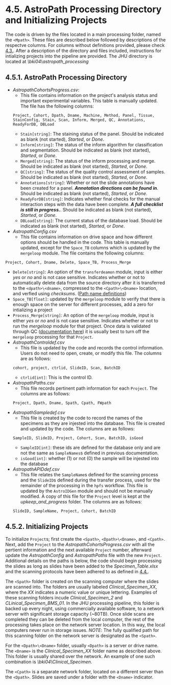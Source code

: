 # 4.5. AstroPath Processing Directory and Initializing Projects
The code is driven by the files located in a main processing folder, named the ```<Mpath>```. These files are described below followed by descriptions of the respectve columns. For columns without definitions provided, please check [4.3.](../Definitions.md). After a description of the directory and files included, instructions for intializing projects into the pipeline are provided. The JHU directory is located at *\\bki04\astropath_processing*

## 4.5.1. AstroPath Processing Directory
- *AstropathCohortsProgress.csv*: 
  - This file contains information on the project's analysis status and important experimental variables. This table is manually updated. The file has the following columns:
  ```
  Project, Cohort, Dpath, Dname, Machine, Method, Panel, Tissue, StainConfig, Stain, Scan, Inform, Merged, QC, Annotations, ReadyForDB, DBLoad
  ```
  - ```Stain[string]```: The staining status of the panel. Should be indicated as blank (not started), *Started*, or *Done*.
  - ```Inform[string]```: The status of the inform algorithm for classification and segmentation. Should be indicated as blank (not started), *Started*, or *Done*.
  - ```Merged[string]```: The status of the inform processing and merge. Should be indicated as blank (not started), *Started*, or *Done*.
  - ```QC[string]```: The status of the quality control assessment of samples. Should be indicated as blank (not started), *Started*, or *Done*.
  - ```Annotations[string]```: Whether or not the slide annotations have been created for a panel. ***Annotation directions can be found in***. Should be indicated as blank (not started), *Started*, or *Done*.
  - ```ReadyForDB[string]```: Indicates whether final checks for the manual interaction steps with the data have been complete. ***A full checklist is still in progress.***. Should be indicated as blank (not started), *Started*, or *Done*.
  - ```DBLoad[string]```: The current status of the database load. Should be indicated as blank (not started), *Started*, or *Done*.
- *AstropathConfig.csv*
  - This file contains information on drive space and how different options should be handled in the code. This table is manually updated, except for the ```Space_TB``` columns which is updated by the ```mergeloop``` module. The file contains the following columns:
```
Project, Cohort, Dname, Delete, Space_TB, Process_Merge
```
 - ```Delete[string]```: An option of the ```transferdeamon``` module, input is either *yes* or *no* and is not case sensitive. Indicates whether or not to automatically delete data from the source directory after it is transferred to the ```<dpath>\<dname>```, compressed to the ```<Cpath>\<Dname>``` location, and verfied using *checksums*. ([Path name definitions](../Definitions.md/#432-path-definitions))
 - ```Space_TB[float]```: updated by the ```mergeloop``` module to verify that there is enough space on the server for different processes, add a zero for intializing a project
 - ```Process_Merge[string]```: An option of the ```mergeloop``` module, input is either *yes* or *no* and is not case sensitive. Indicates whether or not to run the *mergeloop* module for that project. Once data is validated through QC ([documentation here]()) it is usually best to turn off the ```mergeloop``` processing for that ```Project```.
- *AstropathControldef.csv*
  - This file is updated by the code and records the control information. Users do not need to open, create, or modify this file. The columns are as follows:
  ```
  cohort, project, ctrlid, SlideID, Scan, BatchID
  ```
  - ```ctrlid[int]```: This is the control ID.
- *AstropathPaths.csv*
  - This file records pertinent path information for each ```Project```. The columns are as follows:
  ```
  Project, Dpath, Dname, Spath, Cpath, FWpath
  ```
- *AstropathSampledef.csv*
  - This file is created by the code to record the names of the specimens as they are injested into the database. This file is created and updated by the code. The columns are as follows:
  ```
  SampleID, SlideID, Project, Cohort, Scan, BatchID, isGood
  ```
  - ```SampleID[int]```: these ids are defined for the database only and are not the same as ```SampleNames```s defined in previous documentation.
  - ```isGood[int]```: whether (1) or not (0) the sample will be injested into the database
- *AstropathAPIDdef.csv*
   - This file relates the ```SampleName```s defined for the scanning process and the ```SlideID```s defined during the transfer process, used for the remainder of the processing in the ```hpfs``` workflow. This file is updated by the ```AstroIDGen``` module and should not be manually modified. A copy of this file for the ```Project``` level is kept at the *upkeep_and_progress* folder. The columns are as follows:
   ```
   SlideID, SampleName, Project, Cohort, BatchID
   ```
## 4.5.2. Initializing Projects
To initialize ```Project```s; first create the ```<Spath>```, ```<Dpath>\<Dname>```, and ```<Cpath>```. Next, add the ```Project``` to the *AstropathCohortsProgress.csv* with all the pertient information and the next available ```Project``` number, afterward update the *AstropathConfig* and *AstropathPaths* file with the new ```Project```. Additional details on the paths is below, the code should begin processing the slides as long as slides have been added to the *Specimen_Table.xlsx* and the scanning protocols have been adhered to as defined in [4.4.](../ScanningInstructionsIntro.md).

The ```<Spath>``` folder is created on the scanning computer where the slides are scanned into. The folders are usually labeled *Clinical_Specimen_XX*, where the *XX* indicates a numeric value or unique lettering. Examples of these scanning folders incude *Clinical_Specimen_2* and *CLinical_Specimen_BMS_01*. In the JHU processing pipeline, this folder is backed up every night, using commercially available software, to a network server with significant storage capacity (~80TB). Once slide scans are completed they can be deleted from the local computer, the rest of the processing takes place on the network server location. In this way, the local computers never run in storage issues. *NOTE*: The fully qualified path for this scanning folder on the network server is designated as the ```<Spath>```. 

For the ```<Dpath>\<Dname>``` folder, usually ```<Dpath>``` is a server or drive name. The ```<Dname>``` is the *Clinical_Specimen_XX* folder name as described above. This folder is usually shared over the network. An example of one such combination is *\\bki04\Clinical_Specimen*. 

The ```<Cpath>``` is a separate network folder, located on a different server than the ```<Dpath>```. Slides are saved under a folder with the ```<Dname>``` indicator. 


